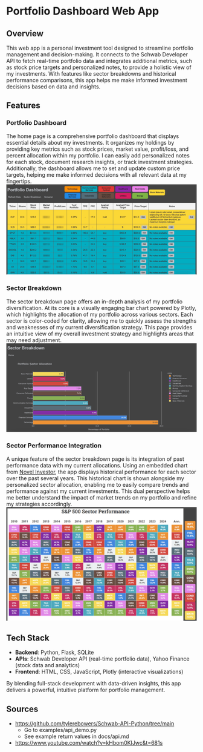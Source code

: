# Portfolio Dashboard Web App  

## Overview  
This web app is a personal investment tool designed to streamline portfolio management and decision-making. It connects to the Schwab Developer API to fetch real-time portfolio data and integrates additional metrics, such as stock price targets and personalized notes, to provide a holistic view of my investments. With features like sector breakdowns and historical performance comparisons, this app helps me make informed investment decisions based on data and insights.  

## Features  

### Portfolio Dashboard  
The home page is a comprehensive portfolio dashboard that displays essential details about my investments. It organizes my holdings by providing key metrics such as stock prices, market value, profit/loss, and percent allocation within my portfolio. I can easily add personalized notes for each stock, document research insights, or track investment strategies. Additionally, the dashboard allows me to set and update custom price targets, helping me make informed decisions with all relevant data at my fingertips.
![Portfolio Dashboard](static/images/portfolio_dashboard.jpg)

### Sector Breakdown  
The sector breakdown page offers an in-depth analysis of my portfolio diversification. At its core is a visually engaging bar chart powered by Plotly, which highlights the allocation of my portfolio across various sectors. Each sector is color-coded for clarity, allowing me to quickly assess the strengths and weaknesses of my current diversification strategy. This page provides an intuitive view of my overall investment strategy and highlights areas that may need adjustment.  
![Portfolio Dashboard](static/images/portfolio_sector_breakdown.jpeg)

### Sector Performance Integration  
A unique feature of the sector breakdown page is its integration of past performance data with my current allocations. Using an embedded chart from [Novel Investor](https://novelinvestor.com/sector-performance/), the app displays historical performance for each sector over the past several years. This historical chart is shown alongside my personalized sector allocation, enabling me to easily compare trends and performance against my current investments. This dual perspective helps me better understand the impact of market trends on my portfolio and refine my strategies accordingly.  
![Portfolio Dashboard](static/images/portfolio_sector_sp500.jpeg)

## Tech Stack  
- **Backend**: Python, Flask, SQLite  
- **APIs**: Schwab Developer API (real-time portfolio data), Yahoo Finance (stock data and analytics)  
- **Frontend**: HTML, CSS, JavaScript, Plotly (interactive visualizations)  

By blending full-stack development with data-driven insights, this app delivers a powerful, intuitive platform for portfolio management.


## Sources
- https://github.com/tylerebowers/Schwab-API-Python/tree/main
    - Go to examples/api_demo.py 
    - See example return values in docs/api.md
- https://www.youtube.com/watch?v=kHbom0KIJwc&t=681s